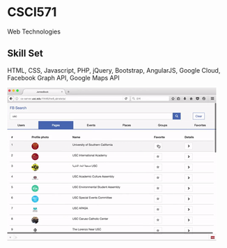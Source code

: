 # CSCI571
Web Technologies

## Skill Set
HTML, CSS, Javascript, PHP, jQuery, Bootstrap, AngularJS, Google Cloud, Facebook Graph API, Google Maps API

[![IMAGE ALT TEXT HERE](hw8.gif)](https://youtu.be/jFei-CCluAw)
